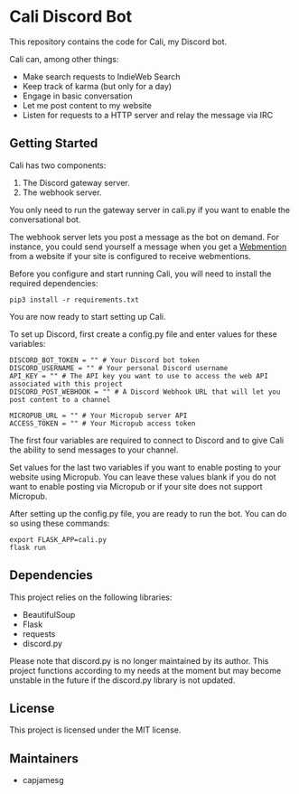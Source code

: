# Cali Discord Bot

This repository contains the code for Cali, my Discord bot.

Cali can, among other things:

- Make search requests to IndieWeb Search
- Keep track of karma (but only for a day)
- Engage in basic conversation
- Let me post content to my website
- Listen for requests to a HTTP server and relay the message via IRC

## Getting Started

Cali has two components:

1. The Discord gateway server.
2. The webhook server.

You only need to run the gateway server in cali.py if you want to enable the conversational bot.

The webhook server lets you post a message as the bot on demand. For instance, you could send yourself a message when you get a [Webmention](https://indieweb.org/Webmention) from a website if your site is configured to receive webmentions.

Before you configure and start running Cali, you will need to install the required dependencies:

    pip3 install -r requirements.txt

You are now ready to start setting up Cali.

To set up Discord, first create a config.py file and enter values for these variables:

    DISCORD_BOT_TOKEN = "" # Your Discord bot token
    DISCORD_USERNAME = "" # Your personal Discord username
    API_KEY = "" # The API key you want to use to access the web API associated with this project
    DISCORD_POST_WEBHOOK = "" # A Discord Webhook URL that will let you post content to a channel

    MICROPUB_URL = "" # Your Micropub server API
    ACCESS_TOKEN = "" # Your Micropub access token

The first four variables are required to connect to Discord and to give Cali the ability to send messages to your channel.

Set values for the last two variables if you want to enable posting to your website using Micropub. You can leave these values blank if you do not want to enable posting via Micropub or if your site does not support Micropub.

After setting up the config.py file, you are ready to run the bot. You can do so using these commands:

    export FLASK_APP=cali.py
    flask run

## Dependencies

This project relies on the following libraries:

- BeautifulSoup
- Flask
- requests
- discord.py

Please note that discord.py is no longer maintained by its author. This project functions according to my needs at the moment but may become unstable in the future if the discord.py library is not updated.

## License

This project is licensed under the MIT license.

## Maintainers

- capjamesg